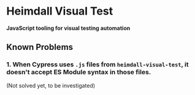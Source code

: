 Heimdall Visual Test
====================
**JavaScript tooling for visual testing automation**

## Known Problems

### 1. When Cypress uses `.js` files from `heimdall-visual-test`, it doesn't accept ES Module syntax in those files.
(Not solved yet, to be investigated)
